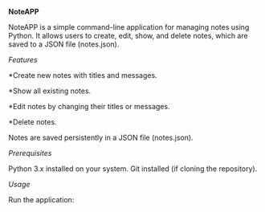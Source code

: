 **NoteAPP**

NoteAPP is a simple command-line application for managing notes using Python. It allows users to create, edit, show, and delete notes, which are saved to a JSON file (notes.json).



*Features*

*Create new notes with titles and messages.

*Show all existing notes.

*Edit notes by changing their titles or messages.

*Delete notes.

Notes are saved persistently in a JSON file (notes.json).





*Prerequisites*

Python 3.x installed on your system.
Git installed (if cloning the repository).




*Usage*

Run the application:


